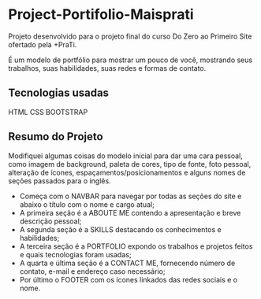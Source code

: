 # Project-Portifolio-Maisprati

Projeto desenvolvido para o projeto final do curso Do Zero ao Primeiro Site ofertado pela +PraTi.

É um modelo de portfólio para mostrar um pouco de você, mostrando seus trabalhos, suas habilidades, suas redes e formas de contato.


## Tecnologias usadas

HTML
CSS
BOOTSTRAP


## Resumo do Projeto

Modifiquei algumas coisas do modelo inicial para dar uma cara pessoal, 
como imagem de background, paleta de cores, tipo de fonte, foto pessoal, 
alteração de ícones, espaçamentos/posicionamentos e alguns nomes de seções passados para o inglês.

- Começa com o NAVBAR para navegar por todas as seções do site e abaixo o título com o nome e cargo atual;
- A primeira seção é a ABOUTE ME contendo a apresentação e breve descrição pessoal;
- A segunda seção  é a SKILLS destacando os conhecimentos e habilidades;
- A terceira seção é a PORTFOLIO expondo os trabalhos e projetos feitos e quais tecnologias foram usadas;
- A quarta e última seção é a CONTACT ME, fornecendo número de contato, e-mail e endereço caso necessário;
- Por último o FOOTER com os ícones linkados das redes sociais e o nome.
